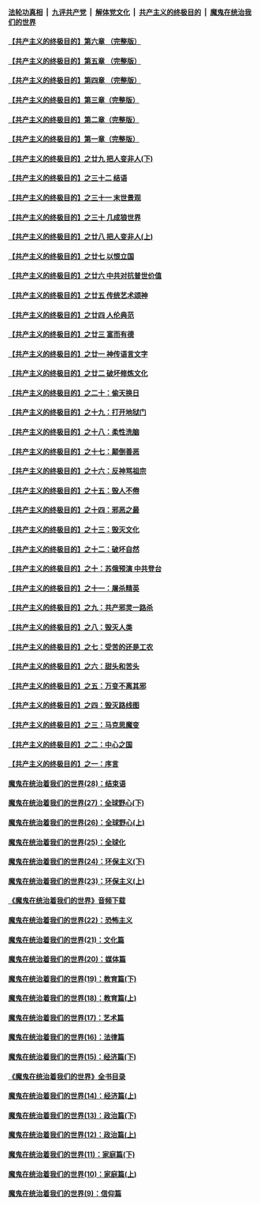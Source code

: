 ####  [法轮功真相](../../../../basic/blob/master/README.md?t=03301731) &nbsp;|&nbsp; [九评共产党](../../../../9ping.md/blob/master/README.md?t=03301731) &nbsp;|&nbsp; [解体党文化](../../../../jtdwh.md/blob/master/README.md?t=03301731)  &nbsp;|&nbsp; [共产主义的终极目的](../../../../gczydzjmd.md/blob/master/README.md?t=03301731) &nbsp;|&nbsp; [魔鬼在统治我们的世界](../../../../mgztzwmdsj.md/blob/master/README.md?t=03301731) 

#### [【共产主义的终极目的】第六章 （完整版）](../pages/nsc422/n11428913.md?t=03301731) 

#### [【共产主义的终极目的】第五章 （完整版）](../pages/nsc422/n11428912.md?t=03301731) 

#### [【共产主义的终极目的】第四章 （完整版）](../pages/nsc422/n11428907.md?t=03301731) 

#### [【共产主义的终极目的】第三章（完整版）](../pages/nsc422/n11428848.md?t=03301731) 

#### [【共产主义的终极目的】第二章（完整版）](../pages/nsc422/n11428831.md?t=03301731) 

#### [【共产主义的终极目的】第一章（完整版）](../pages/nsc422/n11417651.md?t=03301731) 

#### [【共产主义的终极目的】之廿九 把人变非人(下)](../pages/nsc422/n11344140.md?t=03301731) 

#### [【共产主义的终极目的】之三十二 结语](../pages/nsc422/n11360535.md?t=03301731) 

#### [【共产主义的终极目的】之三十一 末世景观](../pages/nsc422/n11351129.md?t=03301731) 

#### [【共产主义的终极目的】之三十 几成狼世界](../pages/nsc422/n11348280.md?t=03301731) 

#### [【共产主义的终极目的】之廿八 把人变非人(上)](../pages/nsc422/n11340492.md?t=03301731) 

#### [【共产主义的终极目的】之廿七 以恨立国](../pages/nsc422/n11336944.md?t=03301731) 

#### [【共产主义的终极目的】之廿六 中共对抗普世价值](../pages/nsc422/n11324785.md?t=03301731) 

#### [【共产主义的终极目的】之廿五 传统艺术颂神](../pages/nsc422/n11296396.md?t=03301731) 

#### [【共产主义的终极目的】之廿四 人伦典范](../pages/nsc422/n11296397.md?t=03301731) 

#### [【共产主义的终极目的】之廿三 富而有德](../pages/nsc422/n11283598.md?t=03301731) 

#### [【共产主义的终极目的】之廿一 神传语言文字](../pages/nsc422/n11263265.md?t=03301731) 

#### [【共产主义的终极目的】之廿二 破坏修炼文化](../pages/nsc422/n11245728.md?t=03301731) 

#### [【共产主义的终极目的】之二十：偷天换日](../pages/nsc422/n11238846.md?t=03301731) 

#### [【共产主义的终极目的】之十九：打开地狱门](../pages/nsc422/n11206376.md?t=03301731) 

#### [【共产主义的终极目的】之十八：柔性洗脑](../pages/nsc422/n11199994.md?t=03301731) 

#### [【共产主义的终极目的】之十七：颠倒善恶](../pages/nsc422/n11179782.md?t=03301731) 

#### [【共产主义的终极目的】之十六：反神骂祖宗](../pages/nsc422/n11166798.md?t=03301731) 

#### [【共产主义的终极目的】之十五：毁人不倦](../pages/nsc422/n11166792.md?t=03301731) 

#### [【共产主义的终极目的】之十四：邪恶之最](../pages/nsc422/n11150249.md?t=03301731) 

#### [【共产主义的终极目的】之十三：毁灭文化](../pages/nsc422/n11135227.md?t=03301731) 

#### [【共产主义的终极目的】之十二：破坏自然](../pages/nsc422/n11135214.md?t=03301731) 

#### [【共产主义的终极目的】之十：苏俄预演 中共登台](../pages/nsc422/n11118424.md?t=03301731) 

#### [【共产主义的终极目的】之十一：屠杀精英](../pages/nsc422/n11118442.md?t=03301731) 

#### [【共产主义的终极目的】之九：共产邪灵一路杀](../pages/nsc422/n11114139.md?t=03301731) 

#### [【共产主义的终极目的】之八：毁灭人类](../pages/nsc422/n11108503.md?t=03301731) 

#### [【共产主义的终极目的】之七：受苦的还是工农](../pages/nsc422/n11101809.md?t=03301731) 

#### [【共产主义的终极目的】之六：甜头和苦头](../pages/nsc422/n11096971.md?t=03301731) 

#### [【共产主义的终极目的】之五：万变不离其邪](../pages/nsc422/n11091285.md?t=03301731) 

#### [【共产主义的终极目的】之四：毁灭路线图](../pages/nsc422/n11086284.md?t=03301731) 

#### [【共产主义的终极目的】之三：马克思魔变](../pages/nsc422/n11061941.md?t=03301731) 

#### [【共产主义的终极目的】之二：中心之国](../pages/nsc422/n11047728.md?t=03301731) 

#### [【共产主义的终极目的】之一：序言](../pages/nsc422/n11086077.md?t=03301731) 

#### [魔鬼在统治着我们的世界(28)：结束语](../pages/nsc422/n10936246.md?t=03301731) 

#### [魔鬼在统治着我们的世界(27)：全球野心(下)](../pages/nsc422/n10928319.md?t=03301731) 

#### [魔鬼在统治着我们的世界(26)：全球野心(上)](../pages/nsc422/n10900318.md?t=03301731) 

#### [魔鬼在统治着我们的世界(25)：全球化](../pages/nsc422/n10788205.md?t=03301731) 

#### [魔鬼在统治着我们的世界(24)：环保主义(下)](../pages/nsc422/n10695307.md?t=03301731) 

#### [魔鬼在统治着我们的世界(23)：环保主义(上)](../pages/nsc422/n10688613.md?t=03301731) 

#### [《魔鬼在统治着我们的世界》音频下载](../pages/nsc422/n10635553.md?t=03301731) 

#### [魔鬼在统治着我们的世界(22)：恐怖主义](../pages/nsc422/n10614727.md?t=03301731) 

#### [魔鬼在统治着我们的世界(21)：文化篇](../pages/nsc422/n10597706.md?t=03301731) 

#### [魔鬼在统治着我们的世界(20)：媒体篇](../pages/nsc422/n10586579.md?t=03301731) 

#### [魔鬼在统治着我们的世界(19)：教育篇(下)](../pages/nsc422/n10564808.md?t=03301731) 

#### [魔鬼在统治着我们的世界(18)：教育篇(上)](../pages/nsc422/n10526970.md?t=03301731) 

#### [魔鬼在统治着我们的世界(17)：艺术篇](../pages/nsc422/n10499093.md?t=03301731) 

#### [魔鬼在统治着我们的世界(16)：法律篇](../pages/nsc422/n10485969.md?t=03301731) 

#### [魔鬼在统治着我们的世界(15)：经济篇(下)](../pages/nsc422/n10469975.md?t=03301731) 

#### [《魔鬼在统治着我们的世界》全书目录](../pages/nsc422/n10464261.md?t=03301731) 

#### [魔鬼在统治着我们的世界(14)：经济篇(上)](../pages/nsc422/n10457370.md?t=03301731) 

#### [魔鬼在统治着我们的世界(13)：政治篇(下)](../pages/nsc422/n10448270.md?t=03301731) 

#### [魔鬼在统治着我们的世界(12)：政治篇(上)](../pages/nsc422/n10444576.md?t=03301731) 

#### [魔鬼在统治着我们的世界(11)：家庭篇(下)](../pages/nsc422/n10440961.md?t=03301731) 

#### [魔鬼在统治着我们的世界(10)：家庭篇(上)](../pages/nsc422/n10435448.md?t=03301731) 

#### [魔鬼在统治着我们的世界(9)：信仰篇](../pages/nsc422/n10432159.md?t=03301731) 

